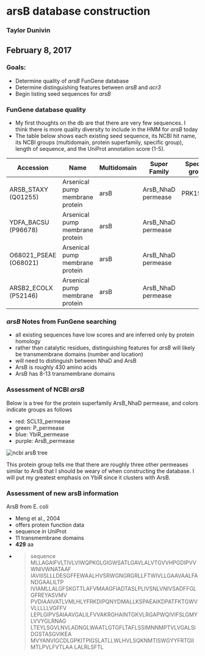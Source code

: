 # arsB database construction
### Taylor Dunivin
## February 8, 2017
### Goals: 
* Determine quality of _arsB_ FunGene database
* Determine distinguishing features between *arsB* and *acr3*
* Begin listing seed sequences for *arsB*

### FunGene database quality
* My first thoughts on the db are that there are very few sequences. I think there is more quality diversity to include in the HMM for *arsB* today
* The table below shows each existing seed sequence, its NCBI hit name, its NCBI groups (multidomain, protein superfamily, specific group), length of sequence, and the UniProt annotation score (1-5). 

| Accession | Name | Multidomain | Super Family | Specific group | Lenth (aa) | UniProt Score |
| --------- | ----- | ---------- | --------- | -------- | ------- | :-----: |
| ARSB_STAXY (Q01255) | Arsenical pump membrane protein | arsB | ArsB_NhaD permease | PRK15445 | 429 | 2 |
| YDFA_BACSU (P96678) | Arsenical pump membrane protein | arsB | ArsB_NhaD permease | | 435 | 2 |
| O68021_PSEAE (O68021) | Arsenical pump membrane protein | arsB | ArsB_NhaD permease |  | 425 | 2 |
| ARSB2_ECOLX (P52146) | Arsenical pump membrane protein | arsB | ArsB_NhaD permease | | 429 | 2 |

### *arsB* Notes from FunGene searching
* all existing sequences have low scores and are inferred only by protein homology
* rather than catalytic residues, distinguishing features for *arsB* will likely be transmembrane domains (number and location)
* will need to distinguish between NhaD and ArsB
* ArsB is roughly 430 amino acids
* ArsB has 8-13 transmembrane domains

### Assessment of NCBI *arsB*
Below is a tree for the protein superfamily ArsB_NhaD permease, and colors indicate groups as follows
* red: SCL13_permease
* green: P_permease
* blue: YbiR_permease
* purple: ArsB_permease

![ncbi arsB tree](https://github.com/ShadeLab/Xander_arsenic/blob/master/arsB_ncbi_grps.gif)

This protein group tells me that there are roughly three other permeases similar to ArsB that I should be weary of when constructing the database. I will put my greatest emphasis on YbiR since it clusters with ArsB. 

### Assessment of new arsB information
ArsB from E. coli
* Meng et al., 2004
* offers protein function data
* sequence in UniProt
* 11 transmembrane domains
* __429__ aa
* >sequence
MLLAGAIFVLTIVLVIWQPKGLGIGWSATLGAVLALVTGVVHPGDIPVVWNIVWNATAAF
IAVIIISLLLDESGFFEWAALHVSRWGNGRGRLLFTWIVLLGAAVAALFANDGAALILTP
IVIAMLLALGFSKGTTLAFVMAAGFIADTASLPLIVSNLVNIVSADFFGLGFREYASVMV
PVDIAAIVATLVMLHLYFRKDIPQNYDMALLKSPAEAIKDPATFKTGWVVLLLLLVGFFV
LEPLGIPVSAIAAVGALILFVVAKRGHAINTGKVLRGAPWQIVIFSLGMYLVVYGLRNAG
LTEYLSGVLNVLADNGLWAATLGTGFLTAFLSSIMNNMPTVLVGALSIDGSTASGVIKEA
MVYANVIGCDLGPKITPIGSLATLLWLHVLSQKNMTISWGYYFRTGIIMTLPVLFVTLAA
LALRLSFTL

